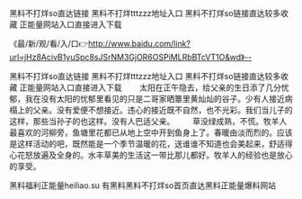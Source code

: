 黑料不打烊so直达链接
黑料不打烊tttzzz地址入口
黑料不打烊so链接直达较多收藏
正能量网站入口直接进入下载


《最/新/观/看/入/口👉http://www.baidu.com/link?url=jHz8AcivB1yuSpc8sJSrNM3GjOR6OSPiMLRbBTcVT1O&wd》--

黑料不打烊so直达链接
黑料不打烊tttzzz地址入口
黑料不打烊so链接直达较多收藏
正能量网站入口直接进入下载
　　太阳在正午隐去，给父亲的生日添了几分忧郁，我在没有太阳的忧郁里看见的只是二哥家晒簟里黄灿灿的谷子。少有人接近病榻上的父亲。没有爱便不想接近。违心的接近既不自然，也不光彩。我们当儿子的这样，那些当孙子的也这样。没有人巴适父亲。
　　草没绿成熟，不慌。牧羊人最喜欢的河柳旁，鱼塘里花都已从地上空中开到鱼身上了。春暖由淡而烈的。应该是这样活动的吧，既然能是一个季节温暖的花，送谁谁不知道也会美起来，舒适得心花怒放遍及全身的。水丰草美的生活这一带比那儿都好。牧羊人的经验也是放心的享受。





黑料福利正能量heiliao.su 有黑料黑料不打烊so首页直达黑料正能量爆料网站
